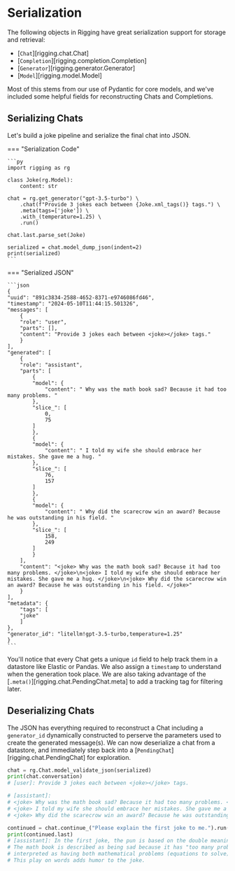 # Serialization

The following objects in Rigging have great serialization support for storage and retrieval:

- [`Chat`][rigging.chat.Chat]
- [`Completion`][rigging.completion.Completion]
- [`Generator`][rigging.generator.Generator]
- [`Model`][rigging.model.Model]

Most of this stems from our use of Pydantic for core models, and we've included some helpful
fields for reconstructing Chats and Completions.

## Serializing Chats

Let's build a joke pipeline and serialize the final chat into JSON.

=== "Serialization Code"

    ```py
    import rigging as rg

    class Joke(rg.Model):
        content: str

    chat = rg.get_generator("gpt-3.5-turbo") \
        .chat(f"Provide 3 jokes each between {Joke.xml_tags()} tags.") \
        .meta(tags=['joke']) \
        .with_(temperature=1.25) \
        .run()

    chat.last.parse_set(Joke)

    serialized = chat.model_dump_json(indent=2)
    print(serialized)
    ```

=== "Serialized JSON"

    ```json
    {
    "uuid": "891c3834-2588-4652-8371-e9746086fd46",
    "timestamp": "2024-05-10T11:44:15.501326",
    "messages": [
        {
        "role": "user",
        "parts": [],
        "content": "Provide 3 jokes each between <joke></joke> tags."
        }
    ],
    "generated": [
        {
        "role": "assistant",
        "parts": [
            {
            "model": {
                "content": " Why was the math book sad? Because it had too many problems. "
            },
            "slice_": [
                0,
                75
            ]
            },
            {
            "model": {
                "content": " I told my wife she should embrace her mistakes. She gave me a hug. "
            },
            "slice_": [
                76,
                157
            ]
            },
            {
            "model": {
                "content": " Why did the scarecrow win an award? Because he was outstanding in his field. "
            },
            "slice_": [
                158,
                249
            ]
            }
        ],
        "content": "<joke> Why was the math book sad? Because it had too many problems. </joke>\n<joke> I told my wife she should embrace her mistakes. She gave me a hug. </joke>\n<joke> Why did the scarecrow win an award? Because he was outstanding in his field. </joke>"
        }
    ],
    "metadata": {
        "tags": [
        "joke"
        ]
    },
    "generator_id": "litellm!gpt-3.5-turbo,temperature=1.25"
    }
    ```

You'll notice that every Chat gets a unique `id` field to help track them in a datastore like Elastic or Pandas. We also
assign a `timestamp` to understand when the generation took place. We are also taking advantage of the
[`.meta()`][rigging.chat.PendingChat.meta] to add a tracking tag for filtering later.

## Deserializing Chats

The JSON has everything required to reconstruct a Chat including a `generator_id` dynamically
constructed to perserve the parameters used to create the generated message(s). We can now
deserialize a chat from a datastore, and immediately step back into a 
[`PendingChat`][rigging.chat.PendingChat] for exploration.

```py
chat = rg.Chat.model_validate_json(serialized)
print(chat.conversation)
# [user]: Provide 3 jokes each between <joke></joke> tags.

# [assistant]: 
# <joke> Why was the math book sad? Because it had too many problems. </joke>
# <joke> I told my wife she should embrace her mistakes. She gave me a hug. </joke>
# <joke> Why did the scarecrow win an award? Because he was outstanding in his field. </joke>

continued = chat.continue_("Please explain the first joke to me.").run()
print(continued.last)
# [assistant]: In the first joke, the pun is based on the double meaning of the word "problems."
# The math book is described as being sad because it has "too many problems," which could be
# interpreted as having both mathematical problems (equations to solve) and emotional difficulties.
# This play on words adds humor to the joke.
```